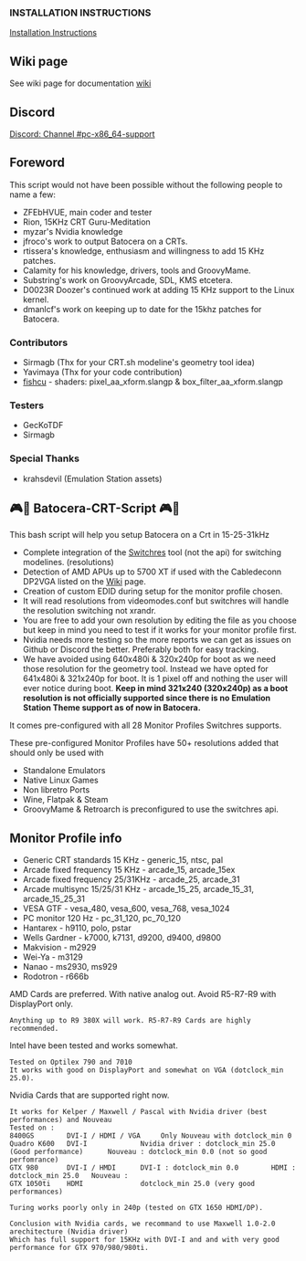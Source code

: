 ### INSTALLATION INSTRUCTIONS 

[Installation Instructions](https://github.com/ZFEbHVUE/Batocera-CRT-Script/blob/main/HowTo_Wired_Or_Wireless_Connection.md)

## Wiki page

See wiki page for documentation [wiki](https://github.com/ZFEbHVUE/Batocera-CRT-Script/wiki)

## Discord
[Discord: Channel #pc-x86_64-support](https://discord.com/invite/JXhfRTr)

## Foreword

This script would not have been possible without the following people to name a few:
 - ZFEbHVUE, main coder and tester
 - Rion, 15KHz CRT Guru-Meditation
 - myzar's Nvidia knowledge
 - jfroco's work to output Batocera on a CRTs.
 - rtissera's knowledge, enthusiasm and willingness to add 15 KHz patches.
 - Calamity for his knowledge, drivers, tools and GroovyMame.
 - Substring's work on GroovyArcade, SDL, KMS etcetera.
 - D0023R Doozer's continued work at adding 15 KHz support to the Linux kernel.
 - dmanlcf's work on keeping up to date for the 15khz patches for Batocera.

### Contributors 
 - Sirmagb  (Thx for your CRT.sh modeline's geometry tool idea)    
 - Yavimaya (Thx for your code contribution)
 - [fishcu](https://github.com/fishcu) - shaders: pixel_aa_xform.slangp & box_filter_aa_xform.slangp

### Testers 
 - GecKoTDF
 - Sirmagb

### Special Thanks
- krahsdevil (Emulation Station assets) 
 
## :video_game::penguin: Batocera-CRT-Script :video_game::penguin:

This bash script will help you setup Batocera on a Crt in 15-25-31kHz
 
 - Complete integration of the [Switchres](https://github.com/antonioginer/switchres/blob/master/README.md) tool (not the api) for switching modelines. (resolutions)
 - Detection of AMD APUs up to 5700 XT if used with the Cabledeconn DP2VGA listed on the [Wiki](https://wiki.batocera.org/batocera-and-crt#displayport_to_vga_dac) page.
 - Creation of custom EDID during setup for the monitor profile chosen.
 - It will read resolutions from videomodes.conf but switchres will handle the resolution switching not xrandr. 
 - You are free to add your own resolution by editing the file as you choose but keep in mind you need to test if it works for your monitor profile first. 
 - Nvidia needs more testing so the more reports we can get as issues on Github or Discord the better. Preferably both for easy tracking.
 - We have avoided using 640x480i & 320x240p for boot as we need those resolution for the geometry tool.
Instead we have opted for 641x480i & 321x240p for boot. 
It is 1 pixel off and nothing the user will ever notice during boot.
**Keep in mind 321x240 (320x240p) as a boot resolution is not officially supported since there is no Emulation Station Theme support as of now in Batocera.**

It comes pre-configured with all 28 Monitor Profiles Switchres supports.

These pre-configured Monitor Profiles have 50+ resolutions added that should only be used with

 - Standalone Emulators
 - Native Linux Games
 - Non libretro Ports
 - Wine, Flatpak & Steam
 - GroovyMame & Retroarch is preconfigured to use the switchres api.

## Monitor Profile info

 - Generic CRT standards 15 KHz - generic_15, ntsc, pal
 - Arcade fixed frequency 15 KHz - arcade_15, arcade_15ex
 - Arcade fixed frequency 25/31KHz - arcade_25, arcade_31
 - Arcade multisync 15/25/31 KHz - arcade_15_25, arcade_15_31, arcade_15_25_31
 - VESA GTF - vesa_480, vesa_600, vesa_768, vesa_1024
 - PC monitor 120 Hz - pc_31_120, pc_70_120
 - Hantarex - h9110, polo, pstar
 - Wells Gardner - k7000, k7131, d9200, d9400, d9800
 - Makvision - m2929
 - Wei-Ya - m3129
 - Nanao - ms2930, ms929
 - Rodotron - r666b 

AMD Cards are preferred. With native analog out. Avoid R5-R7-R9 with DisplayPort only.

    Anything up to R9 380X will work. R5-R7-R9 Cards are highly recommended.

Intel have been tested and works somewhat.
    
    Tested on Optilex 790 and 7010
    It works with good on DisplayPort and somewhat on VGA (dotclock_min 25.0).

Nvidia Cards that are supported right now.

    It works for Kelper / Maxwell / Pascal with Nvidia driver (best performances) and Nouveau
    Tested on :
    8400GS        DVI-I / HDMI / VGA     Only Nouveau with dotclock_min 0 
    Quadro K600   DVI-I             Nvidia driver : dotclock_min 25.0  (Good performance)      Nouveau : dotclock_min 0.0 (not so good perfomrance)
    GTX 980       DVI-I / HMDI      DVI-I : dotclock_min 0.0        HDMI : dotclock_min 25.0   Nouveau :
    GTX 1050ti    HDMI              dotclock_min 25.0 (very good performances)   
    
    Turing works poorly only in 240p (tested on GTX 1650 HDMI/DP).
    
    Conclusion with Nvidia cards, we recommand to use Maxwell 1.0-2.0 arechitecture (Nvidia driver) 
    Which has full support for 15KHz with DVI-I and and with very good performance for GTX 970/980/980ti.
  
